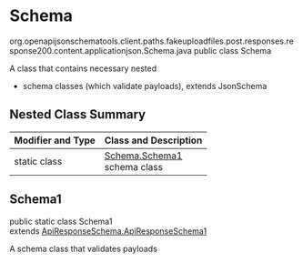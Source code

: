 # Schema
org.openapijsonschematools.client.paths.fakeuploadfiles.post.responses.response200.content.applicationjson.Schema.java
public class Schema

A class that contains necessary nested
- schema classes (which validate payloads), extends JsonSchema

## Nested Class Summary
| Modifier and Type | Class and Description |
| ----------------- | ---------------------- |
| static class | [Schema.Schema1](#schema1)<br> schema class |

## Schema1
public static class Schema1<br>
extends [ApiResponseSchema.ApiResponseSchema1](../../../../../../../../components/schemas/ApiResponseSchema.md#apiresponseschema1)

A schema class that validates payloads
